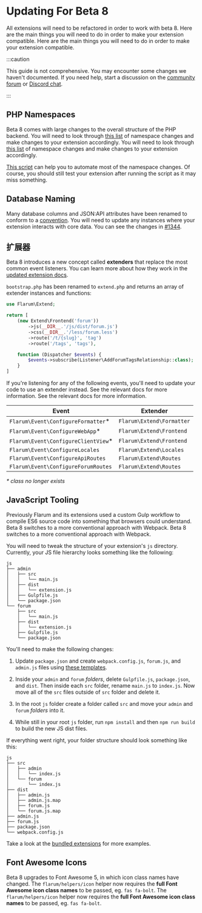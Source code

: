 # Updating For Beta 8

All extensions will need to be refactored in order to work with beta 8. Here are the main things you will need to do in order to make your extension compatible. Here are the main things you will need to do in order to make your extension compatible.

:::caution

This guide is not comprehensive. You may encounter some changes we haven't documented. If you need help, start a discussion on the [community forum](https://discuss.flarum.org/t/extensibility) or [Discord chat](https://flarum.org/discord/).

:::

## PHP Namespaces

Beta 8 comes with large changes to the overall structure of the PHP backend. You will need to look through <a href="https://discuss.flarum.org/d/6572-help-us-namespace-changes">this list</a> of namespace changes and make changes to your extension accordingly. You will need to look through [this list](https://discuss.flarum.org/d/6572-help-us-namespace-changes) of namespace changes and make changes to your extension accordingly.

[This script](https://gist.github.com/tobyzerner/55e7c05c95404e5efab3a9e43799d375) can help you to automate most of the namespace changes. Of course, you should still test your extension after running the script as it may miss something.

## Database Naming

Many database columns and JSON:API attributes have been renamed to conform to a [convention](/contributing.md#database). You will need to update any instances where your extension interacts with core data. You can see the changes in [#1344](https://github.com/flarum/core/pull/1344/files).

## 扩展器

Beta 8 introduces a new concept called **extenders** that replace the most common event listeners. You can learn more about how they work in the [updated extension docs](start.md#extenders).

`bootstrap.php` has been renamed to `extend.php` and returns an array of extender instances and functions:

```php
use Flarum\Extend;

return [
    (new Extend\Frontend('forum'))
        ->js(__DIR__.'/js/dist/forum.js')
        ->css(__DIR__.'/less/forum.less')
        ->route('/t/{slug}', 'tag')
        ->route('/tags', 'tags'),

    function (Dispatcher $events) {
        $events->subscribe(Listener\AddForumTagsRelationship::class);
    }
]
```

If you're listening for any of the following events, you'll need to update your code to use an extender instead. See the relevant docs for more information. See the relevant docs for more information.

| Event                                  | Extender                    |
| -------------------------------------- | --------------------------- |
| `Flarum\Event\ConfigureFormatter`\*  | `Flarum\Extend\Formatter` |
| `Flarum\Event\ConfigureWebApp`\*     | `Flarum\Extend\Frontend`  |
| `Flarum\Event\ConfigureClientView`\* | `Flarum\Extend\Frontend`  |
| `Flarum\Event\ConfigureLocales`      | `Flarum\Extend\Locales`   |
| `Flarum\Event\ConfigureApiRoutes`    | `Flarum\Extend\Routes`    |
| `Flarum\Event\ConfigureForumRoutes`  | `Flarum\Extend\Routes`    |

_\* class no longer exists_

## JavaScript Tooling

Previously Flarum and its extensions used a custom Gulp workflow to compile ES6 source code into something that browsers could understand. Beta 8 switches to a more conventional approach with Webpack. Beta 8 switches to a more conventional approach with Webpack.

You will need to tweak the structure of your extension's `js` directory. Currently, your JS file hierarchy looks something like the following:

```
js
├── admin
│   ├── src
│   │   └── main.js
│   ├── dist
│   │   └── extension.js
│   ├── Gulpfile.js
│   └── package.json
└── forum
    ├── src
    │   └── main.js
    ├── dist
    │   └── extension.js
    ├── Gulpfile.js
    └── package.json
```

You'll need to make the following changes:

1. Update `package.json` and create `webpack.config.js`, `forum.js`, and `admin.js` files using [these templates](frontend.md#transpilation).

2. Inside your `admin` and `forum` _folders_, delete `Gulpfile.js`, `package.json`, and `dist`. Then inside each `src` folder, rename `main.js` to `index.js`. Now move all of the `src` files outside of `src` folder and delete it.

3. In the root `js` folder create a folder called `src` and move your `admin` and `forum` _folders_ into it.

4. While still in your root `js` folder, run `npm install` and then `npm run build` to build the new JS dist files.

If everything went right, your folder structure should look something like this:

```
js
├── src
│   ├── admin
│   │   └── index.js
│   └── forum
│       └── index.js
├── dist
│   ├── admin.js
│   ├── admin.js.map
│   ├── forum.js
│   └── forum.js.map
├── admin.js
├── forum.js
├── package.json
└── webpack.config.js
```

Take a look at the [bundled extensions](https://github.com/flarum) for more examples.

## Font Awesome Icons

Beta 8 upgrades to Font Awesome 5, in which icon class names have changed. The <code>flarum/helpers/icon</code> helper now requires the <strong x-id="1">full Font Awesome icon class names</strong> to be passed, eg. <code>fas fa-bolt</code>. The `flarum/helpers/icon` helper now requires the **full Font Awesome icon class names** to be passed, eg. `fas fa-bolt`.
